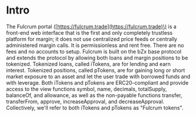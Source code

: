 # Intro

The Fulcrum portal \([https://fulcrum.trade](https://fulcrum.trade)\) is a front-end web interface that is the first and only completely trustless platform for margin; it does not use centralized price feeds or centrally administered margin calls. It is permissionless and rent free. There are no fees and no accounts to setup. Fulcrum is built on the bZx base protocol and extends the protocol by allowing both loans and margin positions to be tokenized. Tokenized loans, called iTokens, are for lending and earn interest. Tokenized positions, called pTokens, are for gaining long or short market exposure to an asset and let the user trade with borrowed funds and with leverage. Both iTokens and pTokens are ERC20-compliant and provide access to the view functions symbol, name, decimals, totalSupply, balanceOf, and allowance, as well as the non-payable functions transfer, transferFrom, approve, increaseApproval, and decreaseApproval. Collectively, we'll refer to both iTokens and pTokens as "Fulcrum tokens".
